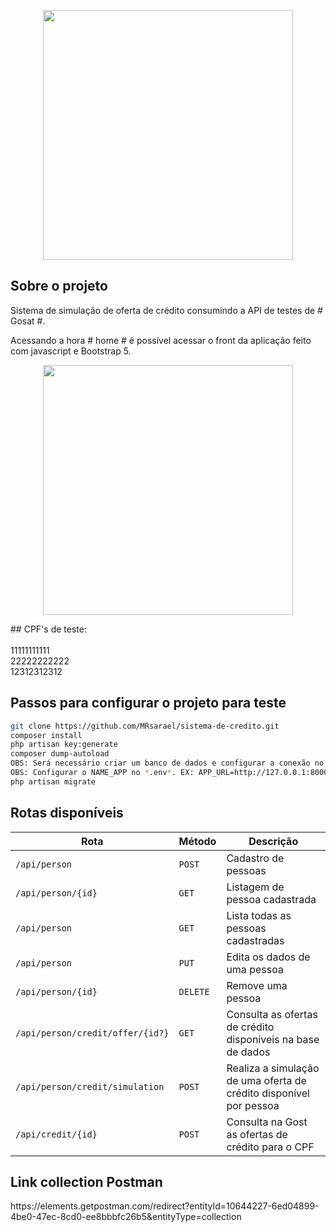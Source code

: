 <p align="center"><a href="https://laravel.com" target="_blank"><img src="https://raw.githubusercontent.com/laravel/art/master/logo-lockup/5%20SVG/2%20CMYK/1%20Full%20Color/laravel-logolockup-cmyk-red.svg" width="400"></a></p>

## Sobre o projeto

Sistema de simulação de oferta de crédito consumindo a API de testes de # Gosat #.

Acessando a hora # home # é possível acessar o front da aplicação feito com javascript e Bootstrap 5.

<p align="center">
    <img src="https://lh3.googleusercontent.com/drive-viewer/AAOQEOR1vyzVZL8ssw5Tym0dGqxH5K7g2BbH0sUtnNT3S5gumCOT06Qt6dwERbzpIRk4axGmhRmYy9hFfQzTI1IdM94-jBV_xQ=w1920-h937" width="400">
</p>

<p>
    ## CPF's de teste:<br/>
    <br/>11111111111
    <br/>22222222222
    <br/>12312312312
</p>

## Passos para configurar o projeto para teste

```bash
git clone https://github.com/MRsarael/sistema-de-credito.git
composer install
php artisan key:generate
composer dump-autoload
OBS: Será necessário criar um banco de dados e configurar a conexão no .env
OBS: Configurar o NAME_APP no *.env*. EX: APP_URL=http://127.0.0.1:8000
php artisan migrate
```

## Rotas disponíveis

| Rota                             | Método    | Descrição                                                          |
| ---------------------------------| --------- | ------------------------------------------------------------------ |
|`/api/person`                     | `POST`    | Cadastro de pessoas                                                |
|`/api/person/{id}`                | `GET`     | Listagem de pessoa cadastrada                                      |
|`/api/person`                     | `GET`     | Lista todas as pessoas cadastradas                                 |
|`/api/person`                     | `PUT`     | Edita os dados de uma pessoa                                       |
|`/api/person/{id}`                | `DELETE`  | Remove uma pessoa                                                  |
|`/api/person/credit/offer/{id?}`  | `GET`     | Consulta as ofertas de crédito disponíveis na base de dados        |
|`/api/person/credit/simulation`   | `POST`    | Realiza a simulação de uma oferta de crédito disponível por pessoa |
|`/api/credit/{id}`                | `POST`    | Consulta na Gost as ofertas de crédito para o CPF                  |


## Link collection Postman

<p>https://elements.getpostman.com/redirect?entityId=10644227-6ed04899-4be0-47ec-8cd0-ee8bbbfc26b5&entityType=collection</p>
